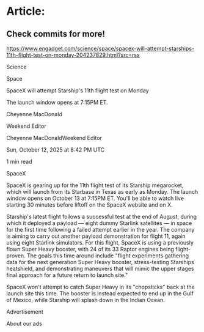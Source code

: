 # Article:

## Check commits for more!
https://www.engadget.com/science/space/spacex-will-attempt-starships-11th-flight-test-on-monday-204237829.html?src=rss

Science

Space

SpaceX will attempt Starship's 11th flight test on Monday

The launch window opens at 7:15PM ET.

Cheyenne MacDonald

Weekend Editor

Cheyenne MacDonaldWeekend Editor

Sun, October 12, 2025 at 8:42 PM UTC

1 min read

SpaceX

SpaceX is gearing up for the 11th flight test of its Starship megarocket, which will launch from its Starbase in Texas as early as Monday. The launch window opens on October 13 at 7:15PM ET. You'll be able to watch live starting 30 minutes before liftoff on the SpaceX website and on X.

Starship's latest flight follows a successful test at the end of August, during which it deployed a payload — eight dummy Starlink satellites — in space for the first time following a failed attempt earlier in the year. The company is aiming to carry out another payload demonstration for flight 11, again using eight Starlink simulators. For this flight, SpaceX is using a previously flown Super Heavy booster, with 24 of its 33 Raptor engines being flight-proven. The goals this time around include "flight experiments gathering data for the next generation Super Heavy booster, stress-testing Starships heatshield, and demonstrating maneuvers that will mimic the upper stages final approach for a future return to launch site."

SpaceX won't attempt to catch Super Heavy in its "chopsticks" back at the launch site this time. The booster is instead expected to end up in the Gulf of Mexico, while Starship will splash down in the Indian Ocean.

Advertisement

About our ads